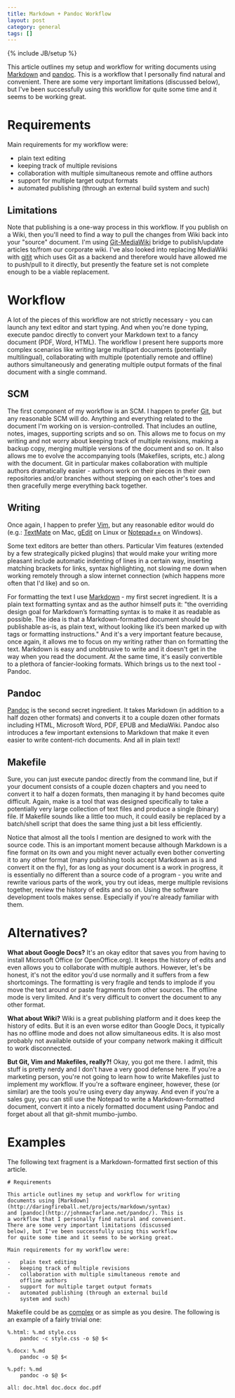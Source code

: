 ```yaml
---
title: Markdown + Pandoc Workflow
layout: post
category: general
tags: []
---
```

{% include JB/setup %}

This article outlines my setup and workflow for writing documents using [Markdown](http://daringfireball.net/projects/markdown/syntax) and [pandoc](http://johnmacfarlane.net/pandoc/). This is a workflow that I personally find natural and convenient. There are some very important limitations (discussed below), but I've been successfully using this workflow for quite some time and it seems to be working great.

# Requirements

Main requirements for my workflow were:

-   plain text editing
-   keeping track of multiple revisions
-   collaboration with multiple simultaneous remote and offline authors
-   support for multiple target output formats
-   automated publishing (through an external build system and such)

## Limitations

Note that publishing is a one-way process in this workflow. If you publish on a Wiki, then you'll need to find a way to pull the changes from Wiki back into your "source" document. I'm using [Git-MediaWiki](https://github.com/Bibzball/Git-Mediawiki) bridge to publish/update articles to/from our corporate wiki. I've also looked into replacing MediaWiki with [gitit](http://gitit.net/) which uses Git as a backend and therefore would have allowed me to push/pull to it directly, but presently the feature set is not complete enough to be a viable replacement.

# Workflow

A lot of the pieces of this workflow are not strictly necessary - you can launch any text editor and start typing. And when you're done typing, execute pandoc directly to convert your Markdown text to a fancy document (PDF, Word, HTML). The workflow I present here supports more complex scenarios like writing large multipart documents (potentially multilingual), collaborating with multiple (potentially remote and offline) authors simultaneously and generating multiple output formats of the final document with a single command.

## SCM

The first component of my workflow is an SCM. I happen to prefer [Git](http://git-scm.com/), but any reasonable SCM will do. Anything and everything related to the document I'm working on is version-controlled. That includes an outline, notes, images, supporting scripts and so on. This allows me to focus on my writing and not worry about keeping track of multiple revisions, making a backup copy, merging multiple versions of the document and so on. It also allows me to evolve the accompanying tools (Makefiles, scripts, etc.) along with the document. Git in particular makes collaboration with multiple authors dramatically easier - authors work on their pieces in their own repositories and/or branches without stepping on each other's toes and then gracefully merge everything back together.

## Writing

Once again, I happen to prefer [Vim](http://www.vim.org/), but any reasonable editor would do (e.g.: [TextMate](http://macromates.com/) on Mac, [gEdit](http://projects.gnome.org/gedit/) on Linux or [Notepad++](http://notepad-plus-plus.org/) on Windows).

Some text editors are better than others. Particular Vim features (extended by a few strategically picked plugins) that would make your writing more pleasant include automatic indenting of lines in a certain way, inserting matching brackets for links, syntax highlighting, not slowing me down when working remotely through a slow internet connection (which happens more often that I'd like) and so on.

For formatting the text I use [Markdown](http://daringfireball.net/projects/markdown/) - my first secret ingredient. It is a plain text formatting syntax and as the author himself puts it: "the overriding design goal for Markdown’s formatting syntax is to make it as readable as possible. The idea is that a Markdown-formatted document should be publishable as-is, as plain text, without looking like it’s been marked up with tags or formatting instructions." And it's a very important feature because, once again, it allows me to focus on my writing rather than on formatting the text. Markdown is easy and unobtrusive to write and it doesn't get in the way when you read the document. At the same time, it's easily convertible to a plethora of fancier-looking formats. Which brings us to the next tool - Pandoc.

## Pandoc

[Pandoc](http://johnmacfarlane.net/pandoc/) is the second secret ingredient. It takes Markdown (in addition to a half dozen other formats) and converts it to a couple dozen other formats including HTML, Microsoft Word, PDF, EPUB and MediaWiki. Pandoc also introduces a few important extensions to Markdown that make it even easier to write content-rich documents. And all in plain text!

## Makefile

Sure, you can just execute pandoc directly from the command line, but if your document consists of a couple dozen chapters and you need to convert it to half a dozen formats, then managing it by hand becomes quite difficult. Again, make is a tool that was designed specifically to take a potentially very large collection of text files and produce a single (binary) file. If Makefile sounds like a little too much, it could easily be replaced by a batch/shell script that does the same thing just a bit less efficiently. 

Notice that almost all the tools I mention are designed to work with the source code. This is an important moment because although Markdown is a fine format on its own and you might never actually even bother converting it to any other format (many publishing tools accept Markdown as is and convert it on the fly), for as long as your document is a work in progress, it is essentially no different than a source code of a program - you write and rewrite various parts of the work, you try out ideas, merge multiple revisions together, review the history of edits and so on. Using the software development tools makes sense. Especially if you're already familiar with them.

# Alternatives?

**What about Google Docs?** It's an okay editor that saves you from having to install Microsoft Office (or OpenOffice.org). It keeps the history of edits and even allows you to collaborate with multiple authors. However, let's be honest, it's not the editor you'd use normally and it suffers from a few shortcomings. The formatting is very fragile and tends to implode if you move the text around or paste fragments from other sources. The offline mode is very limited. And it's very difficult to convert the document to any other format.

**What about Wiki?** Wiki is a great publishing platform and it does keep the history of edits. But it is an even worse editor than Google Docs, it typically has no offline mode and does not allow simultaneous edits. It is also most probably not available outside of your company network making it difficult to work disconnected. 

**But Git, Vim and Makefiles, really?!** Okay, you got me there. I admit, this stuff is pretty nerdy and I don't have a very good defense here. If you're a marketing person, you're not going to learn how to write Makefiles just to implement my workflow. If you're a software engineer, however, these (or similar) are the tools you're using every day anyway. And even if you're a sales guy, you can still use the Notepad to write a Markdown-formatted document, convert it into a nicely formatted document using Pandoc and forget about all that git-shmit mumbo-jumbo.

# Examples

The following text fragment is a Markdown-formatted first section of this article.

    # Requirements

    This article outlines my setup and workflow for writing
    documents using [Markdown](http://daringfireball.net/projects/markdown/syntax) 
    and [pandoc](http://johnmacfarlane.net/pandoc/). This is 
    a workflow that I personally find natural and convenient. 
    There are some very important limitations (discussed 
    below), but I've been successfully using this workflow 
    for quite some time and it seems to be working great.

    Main requirements for my workflow were:

    -   plain text editing
    -   keeping track of multiple revisions
    -   collaboration with multiple simultaneous remote and 
        offline authors
    -   support for multiple target output formats
    -   automated publishing (through an external build 
        system and such)

Makefile could be as [complex](https://gist.github.com/3956724) or as simple as you desire. The following is an example of a fairly trivial one:

    %.html: %.md style.css
        pandoc -c style.css -o $@ $<

    %.docx: %.md
        pandoc -o $@ $<

    %.pdf: %.md
        pandoc -o $@ $<

    all: doc.html doc.docx doc.pdf
